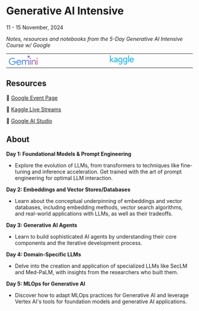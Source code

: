 # Generative AI Intensive 

11 - 15 November, 2024

*Notes, resources and notebooks from the 5-Day Generative AI Intensive Course w/ Google*


<table border="0" cellspacing="0" cellpadding="0" style="border-collapse: collapse; border: none;">
  <tr>
    <td><img src="unit-0-intro/gemini-logo.png" alt="Gemini Logo" width="30%"></td>
    <td><img src="unit-0-intro/kaggle.png" alt="Kaggle Logo" width="30%"></td>
  </tr>
</table>

## Resources 

🔗 [Google Event Page](https://rsvp.withgoogle.com/events/google-generative-ai-intensive)

🔗 [Kaggle Live Streams](https://www.youtube.com/watch?v=kpRyiJUUFxY&list=PLqFaTIg4myu-b1PlxitQdY0UYIbys-2es)

🔗 [Google AI Studio](https://aistudio.google.com)


## About

**Day 1: Foundational Models & Prompt Engineering** 

 - Explore the evolution of LLMs, from transformers to techniques like fine-tuning and inference acceleration. Get trained with the art of prompt engineering for optimal LLM interaction.

**Day 2: Embeddings and Vector Stores/Databases** 

 - Learn about the conceptual underpinning of embeddings and vector databases, including embedding methods, vector search algorithms, and real-world applications with LLMs, as well as their tradeoffs.

**Day 3: Generative AI Agents** 

 - Learn to build sophisticated AI agents by understanding their core components and the iterative development process.

**Day 4: Domain-Specific LLMs** 

 - Delve into the creation and application of specialized LLMs like SecLM and Med-PaLM, with insights from the researchers who built them.

**Day 5: MLOps for Generative AI** 

 - Discover how to adapt MLOps practices for Generative AI and leverage Vertex AI's tools for foundation models and generative AI applications.

